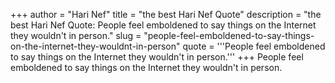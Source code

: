 +++
author = "Hari Nef"
title = "the best Hari Nef Quote"
description = "the best Hari Nef Quote: People feel emboldened to say things on the Internet they wouldn't in person."
slug = "people-feel-emboldened-to-say-things-on-the-internet-they-wouldnt-in-person"
quote = '''People feel emboldened to say things on the Internet they wouldn't in person.'''
+++
People feel emboldened to say things on the Internet they wouldn't in person.
